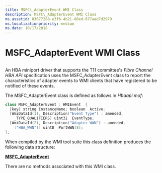 ```yaml
---
title: MSFC\_AdapterEvent WMI Class
description: MSFC\_AdapterEvent WMI Class
ms.assetid: 83077288-e3f6-4b21-80ed-677aad7d2979
ms.localizationpriority: medium
ms.date: 10/17/2018
---
```


# MSFC\_AdapterEvent WMI Class


## <span id="ddk_msfc_adapterevent_wmi_class_kr"></span><span id="DDK_MSFC_ADAPTEREVENT_WMI_CLASS_KR"></span>


An HBA miniport driver that supports the T11 committee's *Fibre Channel HBA API* specification uses the MSFC\_AdapterEvent class to report the characteristics of adapter events to WMI clients that have registered to be notified of these events.

The MSFC\_AdapterEvent class is defined as follows in *Hbaapi.mof*:

```cpp
class MSFC_AdapterEvent : WMIEvent  {
  [key] string InstanceName; boolean  Active;
  [WmiDataId(1), Description("Event Type") : amended, 
    _TYPE_QUALIFIERS] uint32  EventType;
  [WmiDataId(2), Description("Adapter WWN") : amended, 
    ("HBA_WWN")] uint8  PortWWN[8];
};
```

When compiled by the WMI tool suite this class definition produces the following data structure:

[**MSFC\_AdapterEvent**](https://docs.microsoft.com/windows-hardware/drivers/ddi/content/hbapiwmi/ns-hbapiwmi-_msfc_adapterevent)

There are no methods associated with this WMI class.

 

 





